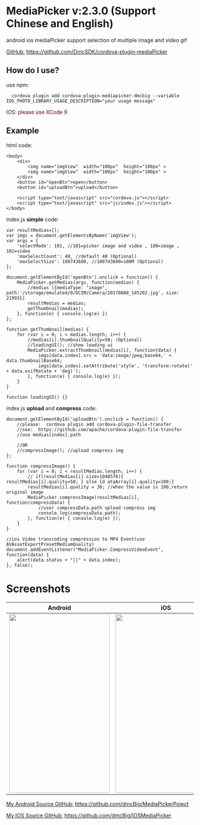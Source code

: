 # MediaPicker v:2.3.0 (Support Chinese and English)
android ios mediaPicker support  selection of multiple image and video gif</br>

[GitHub:](https://github.com/DmcSDK/cordova-plugin-mediaPicker) https://github.com/DmcSDK/cordova-plugin-mediaPicker</br>

How do I use?
-------------------

use npm:

```npm
  cordova plugin add cordova-plugin-mediapicker-dmcbig --variable IOS_PHOTO_LIBRARY_USAGE_DESCRIPTION="your usage message"
```
<font color="#660000">IOS: please use XCode 9</font></br> 

## Example
html code:

    <body>
        <div>
            <img name="imgView"  width="100px"  height="100px" >
            <img name="imgView"  width="100px"  height="100px" >
        </div>
        <button id="openBtn">open</button>
        <button id="uploadBtn">upload</button>

        <script type="text/javascript" src="cordova.js"></script>
        <script type="text/javascript" src="js/index.js"></script>
    </body>


index.js **simple** code:
```
var resultMedias=[];
var imgs = document.getElementsByName('imgView');
var args = {
    'selectMode': 101, //101=picker image and video , 100=image , 102=video
    'maxSelectCount': 40, //default 40 (Optional)
    'maxSelectSize': 188743680, //188743680=180M (Optional)
};

document.getElementById('openBtn').onclick = function() {
    MediaPicker.getMedias(args, function(medias) {
        //medias [{mediaType: "image", path:'/storage/emulated/0/DCIM/Camera/20170808_145202.jpg', size: 21993}]
        resultMedias = medias;
        getThumbnail(medias);
    }, function(e) { console.log(e) })
};

function getThumbnail(medias) {
    for (var i = 0; i < medias.length; i++) {
        //medias[i].thumbnailQuality=50; (Optional)
        //loadingUI(); //show loading ui
        MediaPicker.extractThumbnail(medias[i], function(data) {
            imgs[data.index].src = 'data:image/jpeg;base64,' + data.thumbnailBase64;
            imgs[data.index].setAttribute('style', 'transform:rotate(' + data.exifRotate + 'deg)');
        }, function(e) { console.log(e) });
    }
}

function loadingUI() {}
```    


index.js **upload** and **compress** code:
```
document.getElementById('uploadBtn').onclick = function() {
    //please:  cordova plugin add cordova-plugin-file-transfer
    //see:  https://github.com/apache/cordova-plugin-file-transfer
    //use medias[index].path

    //OR
    //compressImage(); //upload compress img
};

function compressImage() {
    for (var i = 0; i < resultMedias.length; i++) {
        // if(resultMedias[i].size>1048576){ resultMedias[i].quality=50; } else {d ataArray[i].quality=100;}
        resultMedias[i].quality = 30; //when the value is 100,return original image
        MediaPicker.compressImage(resultMedias[i], function(compressData) {
            //user compressData.path upload compress img
            console.log(compressData.path);
        }, function(e) { console.log(e) });
    }
}

//ios Video transcoding compression to MP4 Event(use AVAssetExportPresetMediumQuality)
document.addEventListener("MediaPicker.CompressVideoEvent", function(data) {
    alert(data.status + "||" + data.index);
}, false);
```    


# Screenshots

| Android         | iOS          |
|:---------------:|:------------:|
| <img src="https://github.com/DmcSDK/cordova-plugin-mediaPicker/blob/master/www/demo/Screenshots1.png" width="270px" height="480"> | <img src="https://github.com/DmcSDK/cordova-plugin-mediaPicker/blob/master/www/demo/ios.png" width="270px" height="480"> |

[My Android Source GitHub:](https://github.com/dmcBig/MediaPickerPoject) https://github.com/dmcBig/MediaPickerPoject</br>

[My IOS Source GitHub:](https://github.com/dmcBig/IOSMediaPicker) https://github.com/dmcBig/IOSMediaPicker</br>



